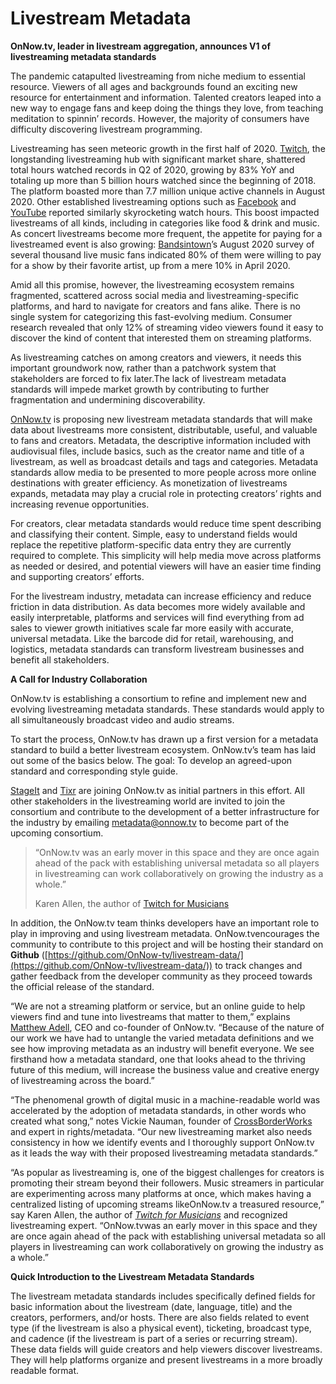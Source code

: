 # Livestream Metadata

**OnNow.tv, leader in livestream aggregation, announces V1 of livestreaming metadata standards**

The pandemic catapulted livestreaming from niche medium to essential resource. Viewers of all ages and backgrounds found an exciting new resource for entertainment and information. Talented creators leaped into a new way to engage fans and keep doing the things they love, from teaching meditation to spinnin’ records. However, the majority of consumers have difficulty discovering livestream programming.

Livestreaming has seen meteoric growth in the first half of 2020. [Twitch](https://www.twitch.tv/), the longstanding livestreaming hub with significant market share,​ shattered total hours watched records in Q2 ​of 2020, growing by 83% YoY and totaling up more than 5 billion hours watched since the beginning of 2018. The platform boasted more than ​7.7 million unique active channels​ in August 2020. Other established livestreaming options such as [Facebook](https://www.facebook.com/) and [YouTube](https://www.youtube.com/) reported similarly skyrocketing watch hours. This boost impacted livestreams of all kinds, including in categories like ​food & drink​ and music. As concert livestreams become more frequent, the appetite for paying for a livestreamed event is also growing: [Bandsintown](https://www.bandsintown.com/)’s​ August 2020 survey of several thousand live music fans indicated 80% of them were willing to pay for a show by their favorite artist, up from a mere 10% in April 2020.

Amid all this promise, however, the livestreaming ecosystem remains fragmented, scattered across social media and livestreaming-specific platforms, and hard to navigate for creators and fans alike. There is no single system for categorizing this fast-evolving medium. Consumer research revealed that only ​12% of streaming video viewers​ found it easy to discover the kind of content that interested them on streaming platforms.

As livestreaming catches on among creators and viewers, it needs this important groundwork now, rather than a patchwork system that stakeholders are forced to fix later.The lack of livestream metadata standards will impede market growth by contributing to further fragmentation and undermining discoverability.

[OnNow.tv](https://www.onnow.tv/) is proposing new livestream metadata standards that will make data about livestreams more consistent, distributable, useful, and valuable to fans and creators. Metadata, the descriptive information included with audiovisual files, include basics, such as the creator name and title of a livestream, as well as broadcast details and tags and categories. Metadata standards allow media to be presented to more people across more online destinations with greater efficiency. As monetization of livestreams expands, metadata may play a crucial role in protecting creators’ rights and increasing revenue opportunities.

For creators, clear metadata standards would reduce time spent describing and classifying their content. Simple, easy to understand fields would replace the repetitive platform-specific data entry they are currently required to complete. This simplicity will help media move across platforms as needed or desired, and potential viewers will have an easier time finding and supporting creators’ efforts.

For the livestream industry, metadata can increase efficiency and reduce friction in data distribution. As data becomes more widely available and easily interpretable, platforms and services will find everything from ad sales to viewer growth initiatives scale far more easily with accurate, universal metadata. Like the barcode did for retail, warehousing, and logistics, metadata standards can transform livestream businesses and benefit all stakeholders.

**A Call for Industry Collaboration**

OnNow.tv is establishing a consortium to refine and implement new and evolving livestreaming metadata standards. These standards would apply to all simultaneously broadcast video and audio streams.

To start the process, OnNow.tv has drawn up a first version for a metadata standard to build a better livestream ecosystem. OnNow.tv’s team has laid out some of the basics​ ​below. The goal: To develop an agreed-upon standard and corresponding style guide.

[StageIt](https://www.stageit.com/) and [Tixr](https://www.tixr.com/) are joining OnNow.tv as initial partners in this effort. All other stakeholders in the livestreaming world are invited to join the consortium and contribute to the development of a better infrastructure for the industry by emailing ​[metadata@onnow.tv](mailto:metadata@onnow.tv)​ to become part of the upcoming consortium.

> “OnNow.tv​ was an early mover in this space and they are once again ahead of the pack with establishing universal metadata so all players in livestreaming can work collaboratively on growing the industry as a whole.”
> 
> Karen Allen, the author of ​[Twitch for Musicians](https://www.amazon.com/Twitch-Musicians-Step-Step-Livestream-ebook/dp/B07WKLVHRZ)​

In addition, the OnNow.tv team thinks developers have an important role to play in improving and using livestream metadata. ​OnNow.tv​ encourages the community to contribute to this project and will be hosting their standard on ​**Github** (​[https://github.com/OnNow-tv/livestream-data/​](https://github.com/OnNow-tv/livestream-data/)) to track changes and gather feedback from the developer community as they proceed towards the official release of the standard.

“We are not a streaming platform or service, but an online guide to help viewers find and tune into livestreams that matter to them,” explains [Matthew Adell](https://www.onnow.tv/about/), CEO and co-founder of OnNow.tv. “Because of the nature of our work we have had to untangle the varied metadata definitions and we see how improving metadata as an industry will benefit everyone. We see firsthand how a metadata standard, one that looks ahead to the thriving future of this medium, will increase the business value and creative energy of livestreaming across the board.”

“The phenomenal growth of digital music in a machine-readable world was accelerated by the adoption of metadata standards, in other words who created what song,” notes Vickie Nauman, founder of [CrossBorderWorks](https://www.crossborderworks.com/) and expert in rights/metadata​. “Our new livestreaming market also needs consistency in how we identify events and I thoroughly support ​OnNow.tv​ as it leads the way with their proposed livestreaming metadata standards.”

“As popular as livestreaming is, one of the biggest challenges for creators is promoting their stream beyond their followers. Music streamers in particular are experimenting across many platforms at once, which makes having a centralized listing of upcoming streams like ​OnNow.tv a treasured resource,” say Karen Allen, the author of ​_[Twitch for Musicians](https://www.amazon.com/Twitch-Musicians-Step-Step-Livestream-ebook/dp/B07WKLVHRZ)_​ and recognized livestreaming expert. “OnNow.tv​ was an early mover in this space and they are once again ahead of the pack with establishing universal metadata so all players in livestreaming can work collaboratively on growing the industry as a whole.”

**Quick Introduction to the Livestream Metadata Standards**

The livestream metadata standards includes specifically defined fields for basic information about the livestream (date, language, title) and the creators, performers, and/or hosts. There are also fields related to event type (if the livestream is also a physical event), ticketing, broadcast type, and cadence (if the livestream is part of a series or recurring stream). These data fields will guide creators and help viewers discover livestreams. They will help platforms organize and present livestreams in a more broadly readable format.
